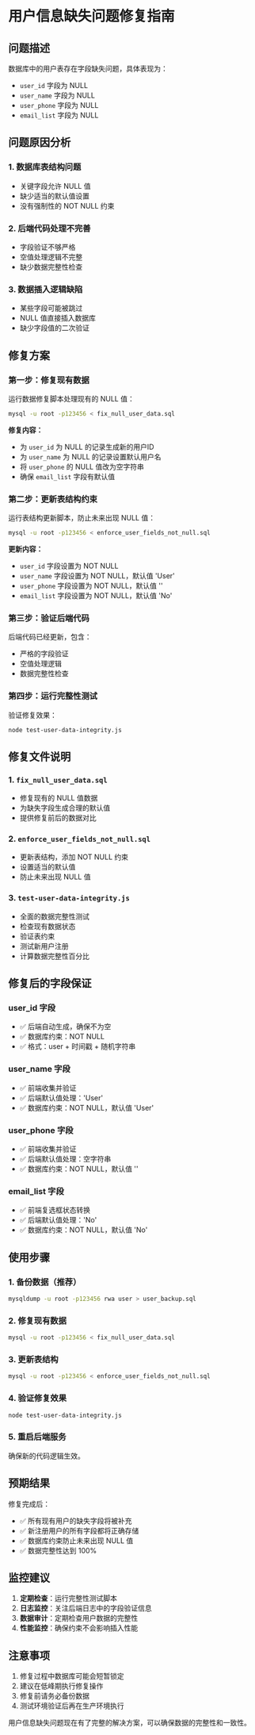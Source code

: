 # 用户信息缺失问题修复指南

## 问题描述
数据库中的用户表存在字段缺失问题，具体表现为：
- `user_id` 字段为 NULL
- `user_name` 字段为 NULL  
- `user_phone` 字段为 NULL
- `email_list` 字段为 NULL

## 问题原因分析

### 1. 数据库表结构问题
- 关键字段允许 NULL 值
- 缺少适当的默认值设置
- 没有强制性的 NOT NULL 约束

### 2. 后端代码处理不完善
- 字段验证不够严格
- 空值处理逻辑不完整
- 缺少数据完整性检查

### 3. 数据插入逻辑缺陷
- 某些字段可能被跳过
- NULL 值直接插入数据库
- 缺少字段值的二次验证

## 修复方案

### 第一步：修复现有数据
运行数据修复脚本处理现有的 NULL 值：

```bash
mysql -u root -p123456 < fix_null_user_data.sql
```

**修复内容：**
- 为 `user_id` 为 NULL 的记录生成新的用户ID
- 为 `user_name` 为 NULL 的记录设置默认用户名
- 将 `user_phone` 的 NULL 值改为空字符串
- 确保 `email_list` 字段有默认值

### 第二步：更新表结构约束
运行表结构更新脚本，防止未来出现 NULL 值：

```bash
mysql -u root -p123456 < enforce_user_fields_not_null.sql
```

**更新内容：**
- `user_id` 字段设置为 NOT NULL
- `user_name` 字段设置为 NOT NULL，默认值 'User'
- `user_phone` 字段设置为 NOT NULL，默认值 ''
- `email_list` 字段设置为 NOT NULL，默认值 'No'

### 第三步：验证后端代码
后端代码已经更新，包含：
- 严格的字段验证
- 空值处理逻辑
- 数据完整性检查

### 第四步：运行完整性测试
验证修复效果：

```bash
node test-user-data-integrity.js
```

## 修复文件说明

### 1. `fix_null_user_data.sql`
- 修复现有的 NULL 值数据
- 为缺失字段生成合理的默认值
- 提供修复前后的数据对比

### 2. `enforce_user_fields_not_null.sql`
- 更新表结构，添加 NOT NULL 约束
- 设置适当的默认值
- 防止未来出现 NULL 值

### 3. `test-user-data-integrity.js`
- 全面的数据完整性测试
- 检查现有数据状态
- 验证表约束
- 测试新用户注册
- 计算数据完整性百分比

## 修复后的字段保证

### user_id 字段
- ✅ 后端自动生成，确保不为空
- ✅ 数据库约束：NOT NULL
- ✅ 格式：user + 时间戳 + 随机字符串

### user_name 字段
- ✅ 前端收集并验证
- ✅ 后端默认值处理：'User'
- ✅ 数据库约束：NOT NULL，默认值 'User'

### user_phone 字段
- ✅ 前端收集并验证
- ✅ 后端默认值处理：空字符串
- ✅ 数据库约束：NOT NULL，默认值 ''

### email_list 字段
- ✅ 前端复选框状态转换
- ✅ 后端默认值处理：'No'
- ✅ 数据库约束：NOT NULL，默认值 'No'

## 使用步骤

### 1. 备份数据（推荐）
```bash
mysqldump -u root -p123456 rwa user > user_backup.sql
```

### 2. 修复现有数据
```bash
mysql -u root -p123456 < fix_null_user_data.sql
```

### 3. 更新表结构
```bash
mysql -u root -p123456 < enforce_user_fields_not_null.sql
```

### 4. 验证修复效果
```bash
node test-user-data-integrity.js
```

### 5. 重启后端服务
确保新的代码逻辑生效。

## 预期结果

修复完成后：
- ✅ 所有现有用户的缺失字段将被补充
- ✅ 新注册用户的所有字段都将正确存储
- ✅ 数据库约束防止未来出现 NULL 值
- ✅ 数据完整性达到 100%

## 监控建议

1. **定期检查**：运行完整性测试脚本
2. **日志监控**：关注后端日志中的字段验证信息
3. **数据审计**：定期检查用户数据的完整性
4. **性能监控**：确保约束不会影响插入性能

## 注意事项

1. 修复过程中数据库可能会短暂锁定
2. 建议在低峰期执行修复操作
3. 修复前请务必备份数据
4. 测试环境验证后再在生产环境执行

用户信息缺失问题现在有了完整的解决方案，可以确保数据的完整性和一致性。
